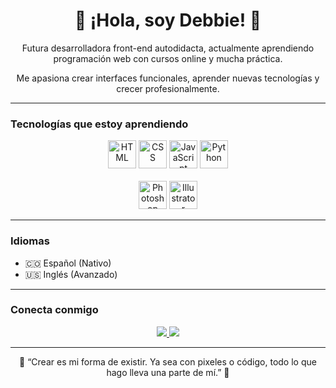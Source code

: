 <h1 align="center">
  🌸 ¡Hola, soy Debbie! 🌸
</h1>

<p align="center">
  Futura desarrolladora front-end autodidacta, actualmente aprendiendo programación web con cursos online y mucha práctica.
</p>

<p align="center">
  Me apasiona crear interfaces funcionales, aprender nuevas tecnologías y crecer profesionalmente.
</p>

---

### Tecnologías que estoy aprendiendo

<p align="center">
  <img src="https://cdn.jsdelivr.net/gh/devicons/devicon/icons/html5/html5-original.svg" width="45" title="HTML" />
  <img src="https://cdn.jsdelivr.net/gh/devicons/devicon/icons/css3/css3-original.svg" width="45" title="CSS" />
  <img src="https://cdn.jsdelivr.net/gh/devicons/devicon/icons/javascript/javascript-original.svg" width="45" title="JavaScript" />
  <img src="https://cdn.jsdelivr.net/gh/devicons/devicon/icons/python/python-original.svg" width="45" title="Python" />
  <br><br>
  <img src="https://cdn.jsdelivr.net/gh/devicons/devicon/icons/photoshop/photoshop-plain.svg" width="45" title="Photoshop" />
  <img src="https://cdn.jsdelivr.net/gh/devicons/devicon/icons/illustrator/illustrator-plain.svg" width="45" title="Illustrator" />
</p>

---

### Idiomas

- 🇨🇴 Español (Nativo)  
- 🇺🇸 Inglés (Avanzado)

---

### Conecta conmigo

<p align="center">
  <a href="https://www.linkedin.com/in/debacu97/" target="_blank">
    <img src="https://img.shields.io/badge/LinkedIn-%23fbb1d8?style=for-the-badge&logo=linkedin&logoColor=white" />
  </a>
  <a href="mailto:debbiear1997@gmail.com">
    <img src="https://img.shields.io/badge/Gmail-%23fbb1d8?style=for-the-badge&logo=gmail&logoColor=white" />
  </a>
</p>

---

<p align="center">
  🖤 “Crear es mi forma de existir. Ya sea con pixeles o código, todo lo que hago lleva una parte de mí.” 🖤
</p>
